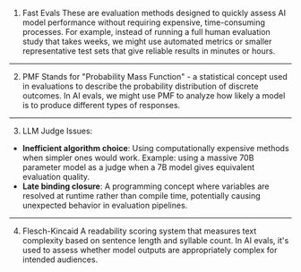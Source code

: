 1. Fast Evals
These are evaluation methods designed to quickly assess AI model performance without requiring expensive, time-consuming processes. For example, instead of running a full human evaluation study that takes weeks, we might use automated metrics or smaller representative test sets that give reliable results in minutes or hours.

---

2. PMF
Stands for "Probability Mass Function" - a statistical concept used in evaluations to describe the probability distribution of discrete outcomes. In AI evals, we might use PMF to analyze how likely a model is to produce different types of responses.

---

3. LLM Judge Issues:
- **Inefficient algorithm choice**: Using computationally expensive methods when simpler ones would work. Example: using a massive 70B parameter model as a judge when a 7B model gives equivalent evaluation quality.
- **Late binding closure**: A programming concept where variables are resolved at runtime rather than compile time, potentially causing unexpected behavior in evaluation pipelines.

---

4. Flesch-Kincaid
A readability scoring system that measures text complexity based on sentence length and syllable count. In AI evals, it's used to assess whether model outputs are appropriately complex for intended audiences.